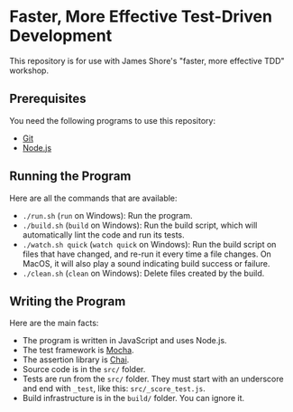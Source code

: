 # Faster, More Effective Test-Driven Development

This repository is for use with James Shore's "faster, more effective TDD" workshop.


## Prerequisites

You need the following programs to use this repository:

* [Git](https://git-scm.com/)
* [Node.js](https://nodejs.org/en/)


## Running the Program

Here are all the commands that are available:

* `./run.sh` (`run` on Windows): Run the program.
* `./build.sh` (`build` on Windows): Run the build script, which will automatically lint the code and run its tests.
* `./watch.sh quick` (`watch quick` on Windows): Run the build script on files that have changed, and re-run it every time a file changes. On MacOS, it will also play a sound indicating build success or failure.
* `./clean.sh` (`clean` on Windows): Delete files created by the build.


## Writing the Program

Here are the main facts:

* The program is written in JavaScript and uses Node.js.
* The test framework is [Mocha](https://mochajs.org/).
* The assertion library is [Chai](https://www.chaijs.com/).
* Source code is in the `src/` folder.
* Tests are run from the `src/` folder. They must start with an underscore and end with `_test`, like this: `src/_score_test.js`.
* Build infrastructure is in the `build/` folder. You can ignore it.

